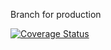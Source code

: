 Branch for production

[![Coverage Status](https://coveralls.io/repos/github/SeeBehr/Hornochsen/badge.svg?branch=main)](https://coveralls.io/github/SeeBehr/Hornochsen?branch=main)
